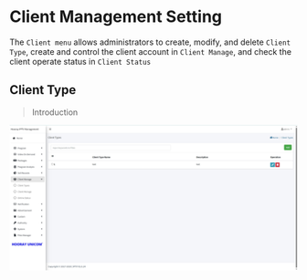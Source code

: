 # Client Management Setting


The `Client menu` allows administrators to create, modify, and delete `Client Type`, create and control the client account in `Client Manage`, and check the client operate status in `Client Status`

## Client Type

>Introduction

![Client Type](_images/14.png)

